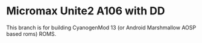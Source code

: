# Micromax Unite2 A106 with DD
This branch is for building CyanogenMod 13 (or Android Marshmallow AOSP based roms) ROMS.
